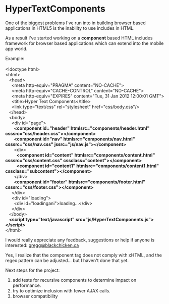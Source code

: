 HyperTextComponents
==========

One of the biggest problems I've run into in building browser based applications in HTML5 is the inability to use includes in HTML.

As a result I've started working on a <b>component</b> based HTML includes framework for browser based applications which can extend into the mobile app world.

Example:<br/>
<br/>
&lt;!doctype html&gt;<br/>
&lt;html&gt;<br/>
&nbsp;&nbsp;	&lt;head&gt;<br/>
&nbsp;&nbsp;&nbsp;&nbsp;		&lt;meta http-equiv="PRAGMA" content="NO-CACHE"&gt;<br/>
&nbsp;&nbsp;&nbsp;&nbsp;		&lt;meta http-equiv="CACHE-CONTROL" content="NO-CACHE"&gt;<br/>
&nbsp;&nbsp;&nbsp;&nbsp;		&lt;meta http-equiv="EXPIRES" content="Tue, 31 Jan 2012 12:00:01 GMT"&gt;<br/>
&nbsp;&nbsp;&nbsp;&nbsp;		&lt;title&gt;Hyper Text Components&lt;/title&gt;<br/>
&nbsp;&nbsp;&nbsp;&nbsp;		&lt;link type="text/css" rel="stylesheet" href="css/body.css"/&gt;<br/>
&nbsp;&nbsp;	&lt;/head&gt;<br/>
&nbsp;&nbsp;	&lt;body&gt;<br/>
&nbsp;&nbsp;&nbsp;&nbsp;		&lt;div id="page"&gt;<br/>
&nbsp;&nbsp;&nbsp;&nbsp;&nbsp;&nbsp;			<b>&lt;component id="header" htmlsrc="components/header.html" csssrc="css/header.css"&gt;&lt;/component&gt;</b><br/>
&nbsp;&nbsp;&nbsp;&nbsp;&nbsp;&nbsp;			<b>&lt;component id="nav" htmlsrc="components/nav.html" csssrc="css/nav.css" jssrc="js/nav.js"&gt;&lt;/component&gt;</b><br/>
&nbsp;&nbsp;&nbsp;&nbsp;&nbsp;&nbsp;			&lt;div&gt;<br/>
&nbsp;&nbsp;&nbsp;&nbsp;&nbsp;&nbsp;&nbsp;&nbsp;				<b>&lt;component id="content" htmlsrc="components/content.html" csssrc="css/content.css" cssclass="content"&gt;&lt;/component&gt;</b><br/>
&nbsp;&nbsp;&nbsp;&nbsp;&nbsp;&nbsp;&nbsp;&nbsp;				<b>&lt;component id="content1" htmlsrc="components/content1.html" cssclass="subcontent"&gt;&lt;/component&gt;</b><br/>
&nbsp;&nbsp;&nbsp;&nbsp;&nbsp;&nbsp;			&lt;/div&gt;<br/>
&nbsp;&nbsp;&nbsp;&nbsp;&nbsp;&nbsp;			<b>&lt;component id="footer" htmlsrc="components/footer.html" csssrc="css/footer.css"&gt;&lt;/component&gt;</b><br/>
&nbsp;&nbsp;&nbsp;&nbsp;		&lt;/div&gt;<br/>
&nbsp;&nbsp;&nbsp;&nbsp;		&lt;div id="loading"&gt;<br/>
&nbsp;&nbsp;&nbsp;&nbsp;&nbsp;&nbsp;		&lt;div id="loadingani"&gt;loading...&lt;/div&gt;<br/>
&nbsp;&nbsp;&nbsp;&nbsp;		&lt;/div&gt;<br/>
&nbsp;&nbsp;	&lt;/body&gt;<br/>
&nbsp;&nbsp;	<b>&lt;script type="text/javascript" src="js/HyperTextComponents.js"&gt;&lt;/script&gt;</b><br/>
&lt;/html&gt;<br/>

I would really appreciate any feedback, suggestions or help if anyone is interested: <a href="mailto:gregg@blackchicken.ca">gregg@blackchicken.ca</a>

Yes, I realize that the component tag does not comply with xHTML, and the regex pattern can be adjusted... but I haven't done that yet.

Next steps for the project:
<ol>
	<li>add tests for recursive components to determine impact on performance.</li>
	<li>try to optimize inclusion with fewer AJAX calls.</li>
	<li>browser compatibility</li>
</ol>
